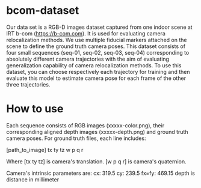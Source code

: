 # bcom-dataset
Our data set is a RGB-D images dataset captured from one indoor scene at IRT b-com (https://b-com.com). It is used for evaluating camera relocalization methods.
We use multiple fiducial markers attached on the scene to define the ground truth camera poses. 
This dataset consists of four small sequences (seq-01, seq-02, seq-03, seq-04) corresponding to absolutely different camera trajectories with the aim of evaluating generalization capability of camera relocalization methods.
To use this dataset, you can choose respectively each trajectory for training and then evaluate this model to estimate camera
pose for each frame of the other three trajectories.

# How to use
Each sequence consists of RGB images (xxxxx-color.png), their corresponding aligned depth images (xxxxx-depth.png) and ground truth camera poses.
For ground truth files, each line includes:

[path_to_image] tx ty tz w p q r

Where [tx ty tz] is camera's translation. [w p q r] is camera's quaternion.

Camera's intrinsic parameters are:
cx: 319.5
cy: 239.5
fx=fy: 469.15
depth is distance in millimeter
